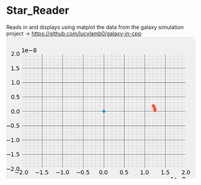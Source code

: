 # Star_Reader
Reads in and displays using matplot the data from the galaxy simulation project -> https://github.com/lucylamb0/galaxy-in-cpp
![](https://github.com/lucylamb0/Star_Reader/blob/master/animation.gif)
